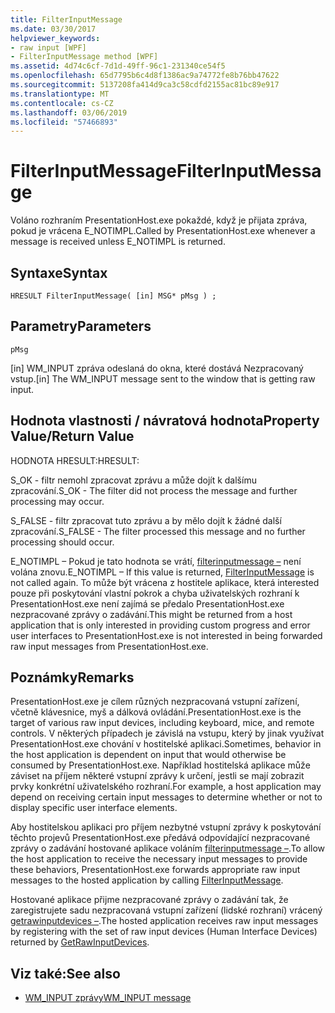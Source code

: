 ```yaml
---
title: FilterInputMessage
ms.date: 03/30/2017
helpviewer_keywords:
- raw input [WPF]
- FilterInputMessage method [WPF]
ms.assetid: 4d74c6cf-7d1d-49ff-96c1-231340ce54f5
ms.openlocfilehash: 65d7795b6c4d8f1386ac9a74772fe8b76bb47622
ms.sourcegitcommit: 5137208fa414d9ca3c58cdfd2155ac81bc89e917
ms.translationtype: MT
ms.contentlocale: cs-CZ
ms.lasthandoff: 03/06/2019
ms.locfileid: "57466893"
---
```

# <a name="filterinputmessage"></a><span data-ttu-id="e2941-102">FilterInputMessage</span><span class="sxs-lookup"><span data-stu-id="e2941-102">FilterInputMessage</span></span>
<span data-ttu-id="e2941-103">Voláno rozhraním PresentationHost.exe pokaždé, když je přijata zpráva, pokud je vrácena E_NOTIMPL.</span><span class="sxs-lookup"><span data-stu-id="e2941-103">Called by PresentationHost.exe whenever a message is received unless E_NOTIMPL is returned.</span></span>  
  
## <a name="syntax"></a><span data-ttu-id="e2941-104">Syntaxe</span><span class="sxs-lookup"><span data-stu-id="e2941-104">Syntax</span></span>  
  
```  
HRESULT FilterInputMessage( [in] MSG* pMsg ) ;  
```  
  
## <a name="parameters"></a><span data-ttu-id="e2941-105">Parametry</span><span class="sxs-lookup"><span data-stu-id="e2941-105">Parameters</span></span>  
 `pMsg`  
  
 <span data-ttu-id="e2941-106">[in] WM_INPUT zpráva odeslaná do okna, které dostává Nezpracovaný vstup.</span><span class="sxs-lookup"><span data-stu-id="e2941-106">[in] The WM_INPUT message sent to the window that is getting raw input.</span></span>  
  
## <a name="property-valuereturn-value"></a><span data-ttu-id="e2941-107">Hodnota vlastnosti / návratová hodnota</span><span class="sxs-lookup"><span data-stu-id="e2941-107">Property Value/Return Value</span></span>  
 <span data-ttu-id="e2941-108">HODNOTA HRESULT:</span><span class="sxs-lookup"><span data-stu-id="e2941-108">HRESULT:</span></span>  
  
 <span data-ttu-id="e2941-109">S_OK - filtr nemohl zpracovat zprávu a může dojít k dalšímu zpracování.</span><span class="sxs-lookup"><span data-stu-id="e2941-109">S_OK - The filter did not process the message and further processing may occur.</span></span>  
  
 <span data-ttu-id="e2941-110">S_FALSE - filtr zpracovat tuto zprávu a by mělo dojít k žádné další zpracování.</span><span class="sxs-lookup"><span data-stu-id="e2941-110">S_FALSE - The filter processed this message and no further processing should occur.</span></span>  
  
 <span data-ttu-id="e2941-111">E_NOTIMPL – Pokud je tato hodnota se vrátí, [filterinputmessage –](filterinputmessage.md) není volána znovu.</span><span class="sxs-lookup"><span data-stu-id="e2941-111">E_NOTIMPL – If this value is returned, [FilterInputMessage](filterinputmessage.md) is not called again.</span></span> <span data-ttu-id="e2941-112">To může být vrácena z hostitele aplikace, která interested pouze při poskytování vlastní pokrok a chyba uživatelských rozhraní k PresentationHost.exe není zajímá se předalo PresentationHost.exe nezpracované zprávy o zadávání.</span><span class="sxs-lookup"><span data-stu-id="e2941-112">This might be returned from a host application that is only interested in providing custom progress and error user interfaces to PresentationHost.exe is not interested in being forwarded raw input messages from PresentationHost.exe.</span></span>  
  
## <a name="remarks"></a><span data-ttu-id="e2941-113">Poznámky</span><span class="sxs-lookup"><span data-stu-id="e2941-113">Remarks</span></span>  
 <span data-ttu-id="e2941-114">PresentationHost.exe je cílem různých nezpracovaná vstupní zařízení, včetně klávesnice, myš a dálková ovládání.</span><span class="sxs-lookup"><span data-stu-id="e2941-114">PresentationHost.exe is the target of various raw input devices, including keyboard, mice, and remote controls.</span></span> <span data-ttu-id="e2941-115">V některých případech je závislá na vstupu, který by jinak využívat PresentationHost.exe chování v hostitelské aplikaci.</span><span class="sxs-lookup"><span data-stu-id="e2941-115">Sometimes, behavior in the host application is dependent on input that would otherwise be consumed by PresentationHost.exe.</span></span> <span data-ttu-id="e2941-116">Například hostitelská aplikace může záviset na příjem některé vstupní zprávy k určení, jestli se mají zobrazit prvky konkrétní uživatelského rozhraní.</span><span class="sxs-lookup"><span data-stu-id="e2941-116">For example, a host application may depend on receiving certain input messages to determine whether or not to display specific user interface elements.</span></span>  
  
 <span data-ttu-id="e2941-117">Aby hostitelskou aplikaci pro příjem nezbytné vstupní zprávy k poskytování těchto projevů PresentationHost.exe předává odpovídající nezpracované zprávy o zadávání hostované aplikace voláním [filterinputmessage –](filterinputmessage.md).</span><span class="sxs-lookup"><span data-stu-id="e2941-117">To allow the host application to receive the necessary input messages to provide these behaviors, PresentationHost.exe forwards appropriate raw input messages to the hosted application by calling [FilterInputMessage](filterinputmessage.md).</span></span>  
  
 <span data-ttu-id="e2941-118">Hostované aplikace přijme nezpracované zprávy o zadávání tak, že zaregistrujete sadu nezpracovaná vstupní zařízení (lidské rozhraní) vrácený [getrawinputdevices –](getrawinputdevices.md).</span><span class="sxs-lookup"><span data-stu-id="e2941-118">The hosted application receives raw input messages by registering with the set of raw input devices (Human Interface Devices) returned by [GetRawInputDevices](getrawinputdevices.md).</span></span>  
  
## <a name="see-also"></a><span data-ttu-id="e2941-119">Viz také:</span><span class="sxs-lookup"><span data-stu-id="e2941-119">See also</span></span>
- [<span data-ttu-id="e2941-120">WM_INPUT zprávy</span><span class="sxs-lookup"><span data-stu-id="e2941-120">WM_INPUT message</span></span>](/windows/desktop/inputdev/wm-input)
